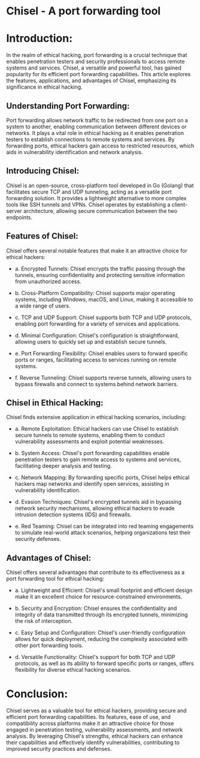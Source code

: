 # Chisel - A port forwarding tool 

# Introduction:
In the realm of ethical hacking, port forwarding is a crucial technique that enables penetration testers and security professionals to access remote systems and services. Chisel, a versatile and powerful tool, has gained popularity for its efficient port forwarding capabilities. This article explores the features, applications, and advantages of Chisel, emphasizing its significance in ethical hacking.

## Understanding Port Forwarding:
Port forwarding allows network traffic to be redirected from one port on a system to another, enabling communication between different devices or networks. It plays a vital role in ethical hacking as it enables penetration testers to establish connections to remote systems and services. By forwarding ports, ethical hackers gain access to restricted resources, which aids in vulnerability identification and network analysis.

## Introducing Chisel:
Chisel is an open-source, cross-platform tool developed in Go (Golang) that facilitates secure TCP and UDP tunneling, acting as a versatile port forwarding solution. It provides a lightweight alternative to more complex tools like SSH tunnels and VPNs. Chisel operates by establishing a client-server architecture, allowing secure communication between the two endpoints.

## Features of Chisel:
Chisel offers several notable features that make it an attractive choice for ethical hackers:

* a. Encrypted Tunnels: Chisel encrypts the traffic passing through the tunnels, ensuring confidentiality and protecting sensitive information from unauthorized access.

* b. Cross-Platform Compatibility: Chisel supports major operating systems, including Windows, macOS, and Linux, making it accessible to a wide range of users.

* c. TCP and UDP Support: Chisel supports both TCP and UDP protocols, enabling port forwarding for a variety of services and applications.

* d. Minimal Configuration: Chisel's configuration is straightforward, allowing users to quickly set up and establish secure tunnels.

* e. Port Forwarding Flexibility: Chisel enables users to forward specific ports or ranges, facilitating access to services running on remote systems.

* f. Reverse Tunneling: Chisel supports reverse tunnels, allowing users to bypass firewalls and connect to systems behind network barriers.

## Chisel in Ethical Hacking:
Chisel finds extensive application in ethical hacking scenarios, including:

* a. Remote Exploitation: Ethical hackers can use Chisel to establish secure tunnels to remote systems, enabling them to conduct vulnerability assessments and exploit potential weaknesses.

* b. System Access: Chisel's port forwarding capabilities enable penetration testers to gain remote access to systems and services, facilitating deeper analysis and testing.

* c. Network Mapping: By forwarding specific ports, Chisel helps ethical hackers map networks and identify open services, assisting in vulnerability identification.

* d. Evasion Techniques: Chisel's encrypted tunnels aid in bypassing network security mechanisms, allowing ethical hackers to evade intrusion detection systems (IDS) and firewalls.

* e. Red Teaming: Chisel can be integrated into red teaming engagements to simulate real-world attack scenarios, helping organizations test their security defenses.

## Advantages of Chisel:
Chisel offers several advantages that contribute to its effectiveness as a port forwarding tool for ethical hacking:

* a. Lightweight and Efficient: Chisel's small footprint and efficient design make it an excellent choice for resource-constrained environments.

* b. Security and Encryption: Chisel ensures the confidentiality and integrity of data transmitted through its encrypted tunnels, minimizing the risk of interception.

* c. Easy Setup and Configuration: Chisel's user-friendly configuration allows for quick deployment, reducing the complexity associated with other port forwarding tools.

* d. Versatile Functionality: Chisel's support for both TCP and UDP protocols, as well as its ability to forward specific ports or ranges, offers flexibility for diverse ethical hacking scenarios.

# Conclusion:
Chisel serves as a valuable tool for ethical hackers, providing secure and efficient port forwarding capabilities. Its features, ease of use, and compatibility across platforms make it an attractive choice for those engaged in penetration testing, vulnerability assessments, and network analysis. By leveraging Chisel's strengths, ethical hackers can enhance their capabilities and effectively identify vulnerabilities, contributing to improved security practices and defenses.
